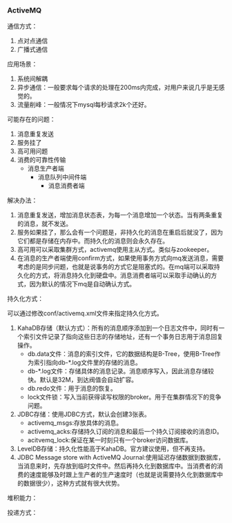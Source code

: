### ActiveMQ

通信方式：

1. 点对点通信
2. 广播式通信

应用场景：

1. 系统间解耦
2. 异步通信：一般要求每个请求的处理在200ms内完成，对用户来说几乎是无感觉的。
3. 流量削峰：一般情况下mysql每秒请求2k个还好。

可能存在的问题：  

1. 消息重复发送
2. 服务挂了
3. 高可用问题
4. 消费的可靠性传输
   	* 消息生产者端
      	* 消息队列中间件端
         	* 消息消费者端

解决办法：  

1. 消息重复发送，增加消息状态表，为每一个消息增加一个状态。当有两条重复的消息，就不发送。
2. 服务如果挂了，那么会有一个问题是，非持久化的消息在重启后就没了，因为它们都是存储在内存中。而持久化的消息则会永久存在。
3. 高可用可以采取集群方式，activemq使用主从方式。类似与zookeeper。 
4. 在消息的生产者端使用confirm方式，如果使用事务方式向mq发送消息，需要考虑的是同步问题，也就是说事务的方式它是阻塞式的。在mq端可以采取持久化的方式，将消息持久化到硬盘中。消息消费者端可以采取手动确认的方式，因为默认的情况下mq是自动确认方式。

持久化方式：

可以通过修改conf/activemq.xml文件来指定持久化方式。

1. KahaDB存储（默认方式）：所有的消息顺序添加到一个日志文件中，同时有一个索引文件记录了指向这些日志的存储地址，还有一个事务日志用于消息回复操作。  
   * db.data文件：消息的索引文件，它的数据结构是B-Tree，使用B-Tree作为索引指向db-*.log文件里的存储的消息。
   * db-*.log文件：存储具体的消息记录。消息顺序写入，因此消息存储较快。默认是32M，到达阀值会自动扩容。
   * db.redo文件：用于消息的恢复。
   * lock文件锁：写入当前获得读写权限的broker。用于在集群情况下的竞争问题。
2. JDBC存储：使用JDBC方式，默认会创建3张表。
   * activemq_msgs:存放具体的消息。
   * activemq_acks:存储持久订阅的消息和最后一个持久订阅接收的消息ID。
   * acitvemq_lock:保证在某一时刻只有一个broker访问数据库。
3. LevelDB存储：持久化性能高于KahaDB。官方建议使用，但不再支持。
4. JDBC Message store with ActiveMQ Journal:使用延迟存储数据到数据库，当消息来时，先存放到临时文件中。然后再持久化到数据库中。当消费者的消费的速度能够及时跟上生产者的生产速度时（也就是说需要持久化到数据库中的数据很少），这种方式就有很大优势。

堆积能力：



投递方式：

